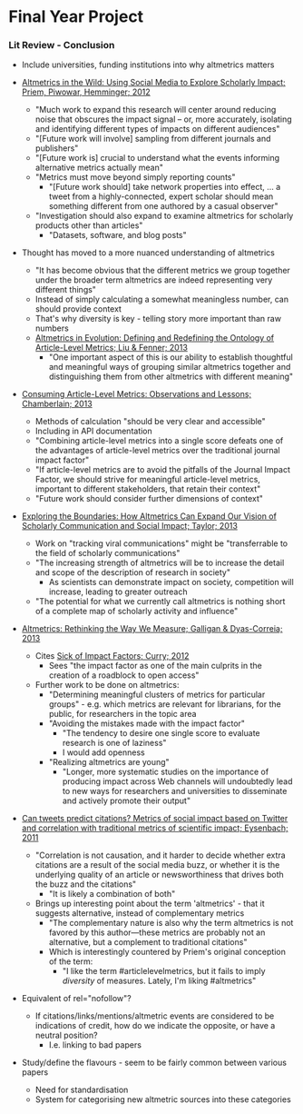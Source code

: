 # Final Year Project
### Lit Review - Conclusion

* Include universities, funding institutions into why altmetrics matters

* [Altmetrics in the Wild: Using Social Media to Explore Scholarly Impact; Priem, Piwowar, Hemminger; 2012](http://arxiv.org/abs/1203.4745)
	* "Much work to expand this research will center around reducing noise that obscures the impact signal – or, more accurately, isolating and identifying different types of impacts on different audiences"
	* "[Future work will involve] sampling from different journals and publishers"
	* "[Future work is] crucial to understand what the events informing alternative metrics actually mean"
	* "Metrics must move beyond simply reporting counts"
		* "[Future work should] take network properties into effect, … a tweet from a highly-connected, expert scholar should mean something different from one authored by a casual observer"
	* "Investigation should also expand to examine altmetrics for scholarly products other than articles"
		* "Datasets, software, and blog posts"

* Thought has moved to a more nuanced understanding of altmetrics
	* "It has become obvious that the different metrics we group together under the broader term altmetrics are indeed representing very different things"
	* Instead of simply calculating a somewhat meaningless number, can should provide context
	* That's why diversity is key - telling story more important than raw numbers
	* [Altmetrics in Evolution: Defining and Redefining the Ontology of Article-Level Metrics; Liu & Fenner; 2013](http://www.niso.org/publications/isq/2013/v25no2/lin/)
		* "One important aspect of this is our ability to establish thoughtful and meaningful ways of grouping similar altmetrics together and distinguishing them from other altmetrics with different meaning"

* [Consuming Article-Level Metrics: Observations and Lessons; Chamberlain; 2013](http://www.niso.org/publications/isq/2013/v25no2/chamberlain/)
	* Methods of calculation "should be very clear and accessible"
	* Including in API documentation
	* "Combining article-level metrics into a single score defeats one of the advantages of article-level metrics over the traditional journal impact factor"
	* "If article-level metrics are to avoid the pitfalls of the Journal Impact Factor, we should strive for meaningful article-level metrics, important to different stakeholders, that retain their context"
	* "Future work should consider further dimensions of context"
* [Exploring the Boundaries: How Altmetrics Can Expand Our Vision of Scholarly Communication and Social Impact; Taylor; 2013](http://www.niso.org/publications/isq/2013/v25no2/taylor/)
	* Work on "tracking viral communications" might be "transferrable to the field of scholarly communications"
	* "The increasing strength of altmetrics will be to increase the detail and scope of the description of research in society"
		* As scientists can demonstrate impact on society, competition will increase, leading to greater outreach
	* "The potential for what we currently call altmetrics is nothing short of a complete map of scholarly activity and influence"
* [Altmetrics: Rethinking the Way We Measure; Galligan & Dyas-Correia; 2013](http://www.sciencedirect.com/science/article/pii/S009879131300004X)
	* Cites [Sick of Impact Factors; Curry; 2012](http://occamstypewriter.org/scurry/2012/08/13/sick-of-impact-factors/)
		* Sees "the impact factor as one of the main culprits in the creation of a roadblock to open access"
	* Further work to be done on altmetrics:
		* "Determining meaningful clusters of metrics for particular groups" - e.g. which metrics are relevant for librarians, for the public, for researchers in the topic area
		* "Avoiding the mistakes made with the impact factor"
			* "The tendency to desire one single score to evaluate research is one of laziness"
			* I would add openness
		* "Realizing altmetrics are young"
			* "Longer, more systematic studies on the importance of producing impact across Web channels will undoubtedly lead to new ways for researchers and universities to disseminate and actively promote their output"
* [Can tweets predict citations? Metrics of social impact based on Twitter and correlation with traditional metrics of scientific impact; Eysenbach; 2011](http://www.jmir.org/2011/4/e123/)
	* "Correlation is not causation, and it harder to decide whether extra citations are a result of the social media buzz, or whether it is the underlying quality of an article or newsworthiness that drives both the buzz and the citations"
		* "It is likely a combination of both"
	* Brings up interesting point about the term 'altmetrics' - that it suggests alternative, instead of complementary metrics
		* "The complementary nature is also why the term altmetrics is not favored by this author—these metrics are probably not an alternative, but a complement to traditional citations"
		* Which is interestingly countered by Priem's original conception of the term:
			* "I like the term #articlelevelmetrics, but it fails to imply *diversity* of measures. Lately, I'm liking #altmetrics"

* Equivalent of rel="nofollow"?
	* If citations/links/mentions/altmetric events are considered to be indications of credit, how do we indicate the opposite, or have a neutral position?
		* I.e. linking to bad papers

* Study/define the flavours - seem to be fairly common between various papers
   * Need for standardisation
   * System for categorising new altmetric sources into these categories
